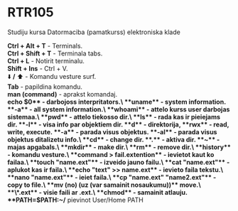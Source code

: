 # RTR105
Studiju kursa Datormaciba (pamatkurss) elektroniska klade


**Ctrl + Alt + T**  -   Terminals.\
**Ctrl + Shift + T** -  Terminala tabs.\
**Ctrl + L**        -   Notirit terminalu.\
**Shift + Ins**     - Ctrl + V.\
:arrow_down: **/** :arrow_up: - Komandu vesture surf.\
**Tab**           -     papildina komandu.\
**man (command)** -     aprakst komandaj.\
**echo $0**       -     darbojoss interpritators.\
**uname**         -     system information.
                        **-a** - all system information.\
**whoami**        -     attelo kurss user darbojas sistemaa.\
**pwd**           -     attelo tiekosso dir.\
**ls**            -     rada kas ir pieiejams dir.
                        **-l** - visa info par objektiem dir.
                                **d** - direktorija, **rwx** - read, write, execute.
                        **-a** - parada visus objektus.
                        **-al** - parada visus objektus ditalizetu info.\
**cd**            -     change dir.
                        **.** - aktiva dir.
                        **~** - majas apgabals.\
**mkdir**         -     make dir.\
**rm**            -     remove dir.\
**history**       -     komandu vesture.\
**command > fail.extention**  - ievietot kaut ko failaa.\
**touch "name.ext"** -  izveido jauno failu.\           
**cat "name.ext"** -    aplukot kas ir faila.\           
**echo "text" >> name.ext** - ievieto faila tekstu.\                      
**nano "name.ext"** -   ieiet faila.\           
**cp "name.ext" "name2.ext"** -  copy to file.\             
**mv (no) (uz (var samainit nosaukumu))**         move.\
**\*.ext** -            visie faili ar .ext.\             
**chmod** -             samainit atlauju. 
**PATH=$PATH:~/**       pievinot User/Home PATH

